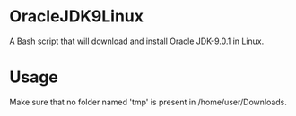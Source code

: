 # OracleJDK9Linux
 A Bash script that will download and install Oracle JDK-9.0.1 in Linux.
# Usage
Make sure that no folder named 'tmp' is present in /home/user/Downloads.
